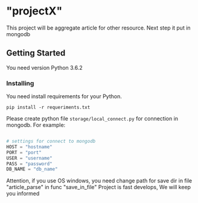 # **"projectX"** 
This project will be aggregate article for other resource. Next step it put in mongodb
## Getting Started
You need version Python 3.6.2
### Installing
You need install requirements for your Python. 
```
pip install -r requeriments.txt
```
Please create python file ``storage/local_connect.py`` for connection in mongodb. For example:
```python

# settings for connect to mongodb
HOST = "hostname"
PORT = "port"
USER = "username"
PASS = "password"
DB_NAME = "db_name"
``` 
Attention, if you use OS windows, you need change path for save dir in file "article_parse" in func "save_in_file"
Project is fast develops, We will keep you informed
